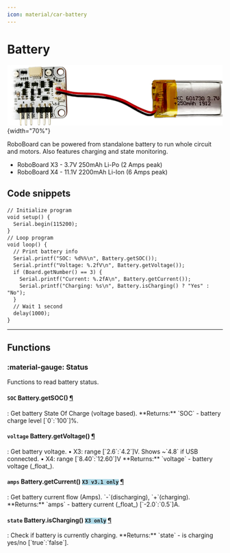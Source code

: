 ```yaml
---
icon: material/car-battery
---
```


# Battery

![RoboBoard X3 Servo motor ports](../../assets/images/roboboard/roboboard-x3-battery.jpg){width="70%"}

RoboBoard can be powered from standalone battery to run whole circuit and motors. Also features charging and state monitoring.

- RoboBoard X3 - 3.7V 250mAh Li-Po (2 Amps peak)
- RoboBoard X4 - 11.1V 2200mAh Li-Ion (6 Amps peak)

## Code snippets

```arduino
// Initialize program
void setup() {
  Serial.begin(115200);
}
// Loop program
void loop() {
  // Print battery info
  Serial.printf("SOC: %d%%\n", Battery.getSOC());
  Serial.printf("Voltage: %.2fV\n", Battery.getVoltage());
  if (Board.getNumber() == 3) {
    Serial.printf("Current: %.2fA\n", Battery.getCurrent());
    Serial.printf("Charging: %s\n", Battery.isCharging() ? "Yes" : "No");
  }
  // Wait 1 second
  delay(1000);
}
```

***

## Functions

### :material-gauge: Status

Functions to read battery status.

<h4 class="apidec" id="getSOC">
<code>SOC</code> <span class="object">Battery</span>.<span class="function">getSOC</span>()
<a class="headerlink" href="#getSOC" title="Permanent link">¶</a></h4>
: Get battery State Of Charge (voltage based).  
**Returns:**  
`SOC` - battery charge level [`0`:`100`]%.  

<h4 class="apidec" id="getVoltage">
<code>voltage</code> <span class="object">Battery</span>.<span class="function">getVoltage</span>()
<a class="headerlink" href="#getVoltage" title="Permanent link">¶</a></h4>
: Get battery voltage.  
• X3: range [`2.6`:`4.2`]V. Shows ~`4.8` if USB connected.  
• X4: range [`8.40`:`12.60`]V  
**Returns:**  
`voltage` - battery voltage (_float_).  

<h4 class="apidec" id="getCurrent">
<code>amps</code> <span class="object">Battery</span>.<span class="function">getCurrent</span>() <code style="background:lightBlue">X3 v3.1 only</code>
<a class="headerlink" href="#getCurrent" title="Permanent link">¶</a></h4>
: Get battery current flow (Amps). `-`(discharging), `+`(charging).  
**Returns:**  
`amps` - battery current (_float_) [`-2.0`:`0.5`]A.  

<h4 class="apidec" id="isCharging">
<code>state</code> <span class="object">Battery</span>.<span class="function">isCharging</span>() <code style="background:lightBlue">X3 only</code>
<a class="headerlink" href="#isCharging" title="Permanent link">¶</a></h4>
: Check if battery is currently charging.  
**Returns:**  
`state` - is charging yes/no [`true`:`false`].  
